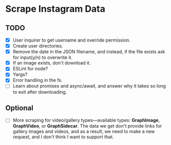 # Scrape Instagram Data

## TODO

- [x] User inquirer to get username and override permission.
- [x] Create user directories.
- [x] Remove the date in the JSON filename, and instead, if the file exists ask for input(y/n) to overwrite it.
- [x] If an image exists, don't download it.
- [x] ESLint for node?
- [x] Yargs?
- [x] Error handling in the fs.
- [ ] Learn about promises and async/await, and answer why it takes so long to exit after downloading.

## Optional

- [ ] More scraping for video/gallery types—available types: **GraphImage**, **GraphVideo**, or **GraphSidecar**. The data we get don't provide links for gallery images and videos, and as a result, we need to make a new request, and I don't think I want to support that.
